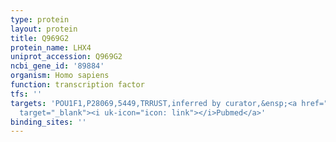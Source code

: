 ```yaml
---
type: protein
layout: protein
title: Q969G2
protein_name: LHX4
uniprot_accession: Q969G2
ncbi_gene_id: '89884'
organism: Homo sapiens
function: transcription factor
tfs: ''
targets: 'POU1F1,P28069,5449,TRRUST,inferred by curator,&ensp;<a href="https://www.ncbi.nlm.nih.gov/pubmed/?term=15998782%5Buid%5D"
  target="_blank"><i uk-icon="icon: link"></i>Pubmed</a>'
binding_sites: ''
---
```

